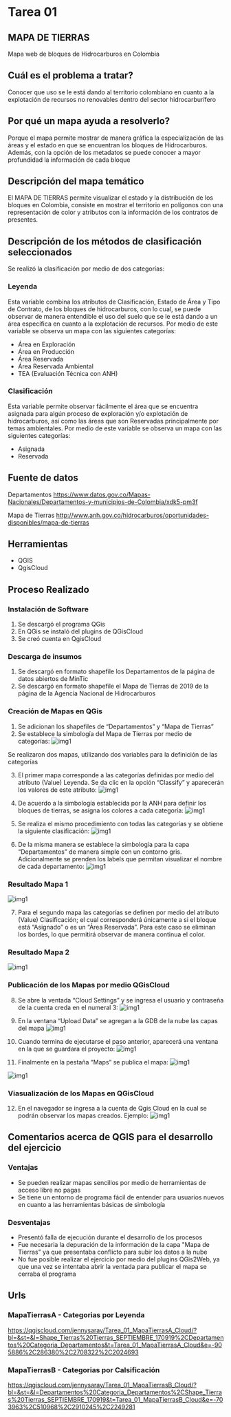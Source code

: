 # Tarea 01

## MAPA DE TIERRAS

Mapa web de bloques de Hidrocarburos en Colombia

##  Cuál es el problema a tratar?

Conocer que uso se le está dando al territorio colombiano en cuanto a la explotación de recursos no renovables dentro del sector hidrocarburífero 


##  Por qué un mapa ayuda a resolverlo?

Porque el mapa permite mostrar de manera gráfica la especialización de las áreas y el estado en que se encuentran los bloques de Hidrocarburos. Además, con la opción de los metadatos se puede conocer a mayor profundidad la información de cada bloque 


## Descripción del mapa temático

El MAPA DE TIERRAS permite visualizar el estado y la distribución de los bloques en Colombia, consiste en mostrar el territorio en polígonos con una representación de color y atributos con la información de los contratos de presentes.


## Descripción de los métodos de clasificación seleccionados

Se realizó la clasificación por medio de dos categorías:

### Leyenda
Esta variable combina los atributos de Clasificación, Estado de Área y Tipo de Contrato, de los bloques de hidrocarburos, con lo cual, se puede observar de manera entendible el uso del suelo que se le está dando a un área específica en cuanto a la explotación de recursos. Por medio de este variable se observa un mapa con las siguientes categorías:
-	Área en Exploración 
-	Área en Producción
-	Área Reservada
-	Área Reservada Ambiental
-	TEA (Evaluación Técnica con ANH)

### Clasificación 
Esta variable permite observar fácilmente el área que se encuentra asignada para algún proceso de exploración y/o explotación de hidrocarburos, así como las áreas que son Reservadas principalmente por temas ambientales. Por medio de este variable se observa un mapa con las siguientes categorías:
-	Asignada
-	Reservada


## Fuente de datos

Departamentos
https://www.datos.gov.co/Mapas-Nacionales/Departamentos-y-municipios-de-Colombia/xdk5-pm3f

Mapa de Tierras
http://www.anh.gov.co/hidrocarburos/oportunidades-disponibles/mapa-de-tierras


##  Herramientas

- QGIS
- QgisCloud


##  Proceso Realizado

### Instalación de Software
1. Se descargó el programa QGis
2. En QGis se instaló del plugins de QGisCloud
3. Se creó cuenta en QgisCloud 

### Descarga de insumos
1. Se descargó en formato shapefile los Departamentos de la página de datos abiertos de MinTic
2. Se descargó en formato shapefile el Mapa de Tierras de 2019 de la página de la Agencia Nacional de Hidrocarburos

### Creación de Mapas en QGis

1. Se adicionan los shapefiles de “Departamentos” y “Mapa de Tierras”
2. Se establece la simbología del Mapa de Tierras por medio de categorías:
![img1](Imagenes/Captura01.PNG)


Se realizaron dos mapas, utilizando dos variables para la definición de las categorías

3. El primer mapa corresponde a las categorías definidas por medio del atributo (Value) Leyenda. Se da clic en la opción “Classify” y aparecerán los valores de este atributo:
![img1](Imagenes/Captura02.PNG)


4. De acuerdo a la simbología establecida por la ANH para definir los bloques de tierras, se asigna los colores a cada categoría:
![img1](Imagenes/Captura03.PNG)


5. Se realiza el mismo procedimiento con todas las categorías y se obtiene la siguiente clasificación:
![img1](Imagenes/Captura04.PNG)


6. De la misma manera se establece la simbología para la capa “Departamentos” de manera simple con un contorno gris. Adicionalmente se prenden los labels que permitan visualizar el nombre de cada departamento:
![img1](Imagenes/Captura05.PNG)


### Resultado Mapa 1

![img1](Imagenes/Captura06.PNG)


7. Para el segundo mapa las categorías se definen por medio del atributo (Value) Clasificación; el cual corresponderá únicamente a si el bloque está “Asignado” o es un “Área Reservada”. Para este caso se eliminan los bordes, lo que permitirá observar de manera continua el color. 


### Resultado Mapa 2
![img1](Imagenes/Captura10.PNG)


### Publicación de los Mapas por medio QGisCloud

8. Se abre la ventada “Cloud Settings” y se ingresa el usuario y contraseña de la cuenta creda en el numeral 3:
![img1](Imagenes/Captura11.PNG)


9. En la ventana “Upload Data” se agregan a la GDB de la nube las capas del mapa
![img1](Imagenes/Captura12.PNG)


10. Cuando termina de ejecutarse el paso anterior, aparecerá una ventana en la que se guardara el proyecto:
![img1](Imagenes/Captura13.PNG)


11. Finalmente en la pestaña “Maps” se publica el mapa:
![img1](Imagenes/Captura14.PNG)

![img1](Imagenes/Captura15.PNG)


### Viasualización de los Mapas en QGisCloud

12. En el navegador se ingresa a la cuenta de Qgis Cloud en la cual se podrán observar los mapas creados. Ejemplo:
![img1](Imagenes/Captura16.PNG)


## Comentarios acerca de QGIS para el desarrollo del ejercicio

### Ventajas
- Se pueden realizar mapas sencillos por medio de herramientas de acceso libre no pagas
- Se tiene un entorno de programa fácil de entender para usuarios nuevos en cuanto a las herramientas básicas de simbología 

### Desventajas 
- Presentó falla de ejecución durante el desarrollo de los procesos
- Fue necesaria la depuración de la información de la capa "Mapa de Tierras" ya que presentaba conflicto para subir los datos a la nube
- No fue posible realizar el ejercicio por medio del plugins QGis2Web, ya que una vez se intentaba abrir la ventada para publicar el mapa se cerraba el programa



##  Urls

### MapaTierrasA - Categorias por Leyenda
https://qgiscloud.com/jennysaray/Tarea_01_MapaTierrasA_Cloud/?bl=&st=&l=Shape_Tierras%20Tierras_SEPTIEMBRE_170919%2CDepartamentos%20Categoria_Departamentos&t=Tarea_01_MapaTierrasA_Cloud&e=-905886%2C286380%2C2708322%2C2024693

### MapaTierrasB - Categorias por Calsificación
https://qgiscloud.com/jennysaray/Tarea_01_MapaTierrasB_Cloud/?bl=&st=&l=Departamentos%20Categoria_Departamentos%2CShape_Tierras%20Tierras_SEPTIEMBRE_170919&t=Tarea_01_MapaTierrasB_Cloud&e=-703963%2C510968%2C2910245%2C2249281

